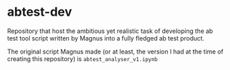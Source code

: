 # abtest-dev
Repository that host the ambitious yet realistic task of developing the ab test tool script written by Magnus into a fully fledged ab test product.

The original script Magnus made (or at least, the version I had at the time of creating this repository) is `abtest_analyser_v1.ipynb`

